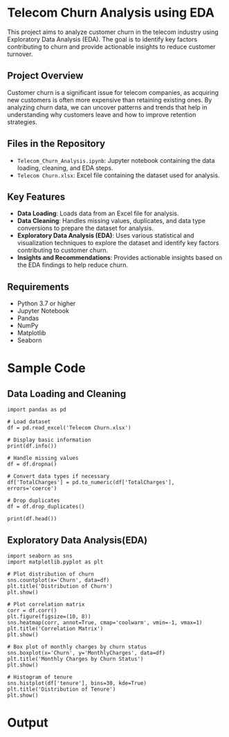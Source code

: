 # Telecom Churn Analysis using EDA

This project aims to analyze customer churn in the telecom industry using Exploratory Data Analysis (EDA). The goal is to identify key factors contributing to churn and provide actionable insights to reduce customer turnover.

## Project Overview

Customer churn is a significant issue for telecom companies, as acquiring new customers is often more expensive than retaining existing ones. By analyzing churn data, we can uncover patterns and trends that help in understanding why customers leave and how to improve retention strategies.

## Files in the Repository

- `Telecom_Churn_Analysis.ipynb`: Jupyter notebook containing the data loading, cleaning, and EDA steps.
- `Telecom Churn.xlsx`: Excel file containing the dataset used for analysis.

## Key Features

- **Data Loading**: Loads data from an Excel file for analysis.
- **Data Cleaning**: Handles missing values, duplicates, and data type conversions to prepare the dataset for analysis.
- **Exploratory Data Analysis (EDA)**: Uses various statistical and visualization techniques to explore the dataset and identify key factors contributing to customer churn.
- **Insights and Recommendations**: Provides actionable insights based on the EDA findings to help reduce churn.

## Requirements

- Python 3.7 or higher
- Jupyter Notebook
- Pandas
- NumPy
- Matplotlib
- Seaborn

# Sample Code
## Data Loading and Cleaning
```
import pandas as pd

# Load dataset
df = pd.read_excel('Telecom Churn.xlsx')

# Display basic information
print(df.info())

# Handle missing values
df = df.dropna()

# Convert data types if necessary
df['TotalCharges'] = pd.to_numeric(df['TotalCharges'], errors='coerce')

# Drop duplicates
df = df.drop_duplicates()

print(df.head())
```
## Exploratory Data Analysis(EDA)
```
import seaborn as sns
import matplotlib.pyplot as plt

# Plot distribution of churn
sns.countplot(x='Churn', data=df)
plt.title('Distribution of Churn')
plt.show()

# Plot correlation matrix
corr = df.corr()
plt.figure(figsize=(10, 8))
sns.heatmap(corr, annot=True, cmap='coolwarm', vmin=-1, vmax=1)
plt.title('Correlation Matrix')
plt.show()

# Box plot of monthly charges by churn status
sns.boxplot(x='Churn', y='MonthlyCharges', data=df)
plt.title('Monthly Charges by Churn Status')
plt.show()

# Histogram of tenure
sns.histplot(df['tenure'], bins=30, kde=True)
plt.title('Distribution of Tenure')
plt.show()
```
# Output

